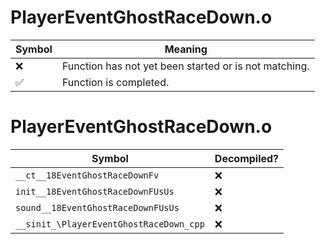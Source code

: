 # PlayerEventGhostRaceDown.o
| Symbol | Meaning 
| ------------- | ------------- 
| :x: | Function has not yet been started or is not matching. 
| :white_check_mark: | Function is completed. 


# PlayerEventGhostRaceDown.o
| Symbol | Decompiled? |
| ------------- | ------------- |
| `__ct__18EventGhostRaceDownFv` | :x: |
| `init__18EventGhostRaceDownFUsUs` | :x: |
| `sound__18EventGhostRaceDownFUsUs` | :x: |
| `__sinit_\PlayerEventGhostRaceDown_cpp` | :x: |
